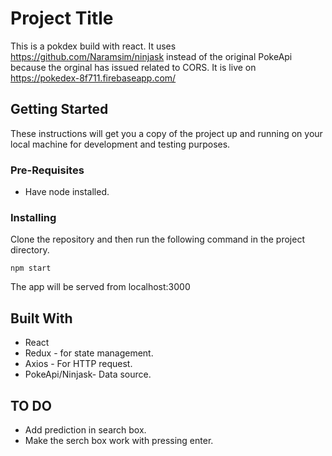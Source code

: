 ﻿# Project Title

This is a pokdex build with react. It uses https://github.com/Naramsim/ninjask instead of the original PokeApi because the orginal has issued related to CORS.
It is live on https://pokedex-8f711.firebaseapp.com/

## Getting Started

These instructions will get you a copy of the project up and running on your local machine for development and testing purposes.


### Pre-Requisites
* Have node installed.

### Installing

Clone the repository and then run the following command in the project directory.
```
npm start
```

The app will be served from localhost:3000

## Built With

* React
* Redux - for state management.
* Axios - For HTTP request.
* PokeApi/Ninjask- Data source.

## TO DO
* Add prediction in search box.
* Make the serch box work with pressing enter.



